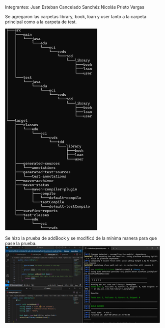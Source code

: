 Integrantes: 
Juan Esteban Cancelado Sanchéz
Nicolás Prieto Vargas

Se agregaron las carpetas library, book, loan y user tanto a la carpeta principal como a la carpeta de test.

![tree de las carpetas creadas](image-1.png)

Se hizo la prueba de addBook y se modificó de la mínima manera para que pase la prueba.
![Prueba mínima](image.png)
